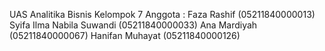 UAS Analitika Bisnis 
Kelompok 7
Anggota : 
Faza Rashif (05211840000013)
Syifa Ilma Nabila Suwandi (05211840000033)
Ana Mardiyah (05211840000067)
Hanifan Muhayat (05211840000126)
